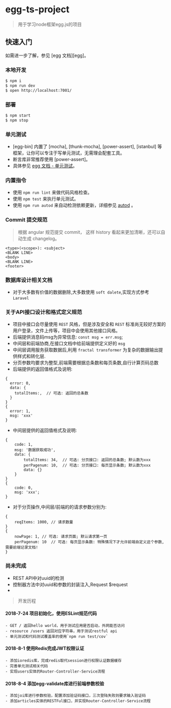 # egg-ts-project

> 用于学习node框架egg.js的项目

## 快速入门

<!-- 在此次添加使用文档 -->

如需进一步了解，参见 [egg 文档][egg]。

### 本地开发

```bash
$ npm i
$ npm run dev
$ open http://localhost:7001/
```

### 部署

```bash
$ npm start
$ npm stop
```

### 单元测试

- [egg-bin] 内置了 [mocha], [thunk-mocha], [power-assert], [istanbul] 等框架，让你可以专注于写单元测试，无需理会配套工具。
- 断言库非常推荐使用 [power-assert]。
- 具体参见 [egg 文档 - 单元测试](https://eggjs.org/zh-cn/core/unittest)。

### 内置指令

- 使用 `npm run lint` 来做代码风格检查。
- 使用 `npm test` 来执行单元测试。
- 使用 `npm run autod` 来自动检测依赖更新，详细参见 [autod](https://www.npmjs.com/package/autod) 。


### Commit 提交规范

> 根据 angular 规范提交 commit， 这样 history 看起来更加清晰，还可以自动生成 changelog。

```
<type>(<scope>): <subject>
<BLANK LINE>
<body>
<BLANK LINE>
<footer>
```

### 数据库设计相关文档

  - 对于大多数有价值的数据删除,大多数使用 `soft dalete`,实现方式参考 `Laravel`

### 关于API接口设计和格式定义规范

  - 项目中接口会尽量使用 `REST` 风格，但是涉及安全和 `REST` 标准尚无较好方案的用户登录，文件上传等，项目中会使用其他接口风格。
  - 后端提供消息码msg为异常信息: `const msg = err.msg`;
  - 中间层和前端协商,在接口文档中给前端提供定义好的 `msg`
  - 中间层调用服务获取数据后,利用 `fractal transformer` 为复杂的数据输出提供样式和转化层.
  - 分页参数均要求为整型,前端需要根据总条数和每页条数,自行计算页码总数
  - 后端提供的返回值格式及说明: 
```
{
  error: 0,
  data: {
    totalItems:,  // 可选: 返回的总条数
  }
}
{
  error: 1,
  msg: 'xxx'
}
```    
  - 中间层提供的返回值格式及说明:
```
{
    code: 1,
    msg: '数据获取成功',
    data: {
        totalItems: 34,  // 可选: 分页接口: 返回的总条数; 默认数为xxx
        perPagenum: 10,  // 可选: 分页接口: 每页显示条数; 默认数为xxx
        data: {}
    }
}
{
    code: 0,
    msg: 'xxx';
}
```
  - 对于分页操作,中间层/前端的的请求参数分别为:
```    
{
    reqItems: 1000, // 请求数量
}
{
    nowPage: 1, // 可选: 请求页面; 默认请求第一页
    perPagenum: 10  // 可选: 每页显示条数: 特殊情况下才允许前端自定义这个参数,需要前端记录文档!
}
```

### 尚未完成

- REST API中对uuid的检测
- 控制器方法中对uuid和参数的封装注入,Request $request
- 


> 开发历程

#### 2018-7-24 项目初始化，使用ESLint规范代码
    - GET / 返回hello world，用于测试应用是否启动，外网能否访问
    - resource /users 返回对应字符串，用于测试restful api
    - 单元测试和代码测试覆盖率的使用`npm run test/cov`

#### 2018-8-1 使用Redis完成JWT权限认证
    - 添加ioredis库，完成redis取代session进行权限认证数据缓存
    - 完善单元测试相关代码
    - 实现users实体的Router-Controller-Service流程
    
#### 2018-8-4 添加egg-validate库进行前端参数校验
    - 添加joi库进行参数校验，配置添加验证码接口，三次登陆失败则要求输入验证码
    - 添加articles实体的RESTFul接口，并实现Router-Controller-Service流程
